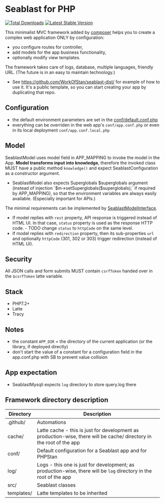 # Seablast for PHP
[![Total Downloads](https://img.shields.io/packagist/dt/seablast/seablast.svg)](https://packagist.org/packages/seablast/seablast)
[![Latest Stable Version](https://img.shields.io/packagist/v/seablast/seablast.svg)](https://packagist.org/packages/seablast/seablast)

This minimalist MVC framework added by [composer](https://getcomposer.org/) helps you to create a complex web application ONLY by configuration: 
- you configure routes for controller,
- add models for the app business functionality,
- optionally modify view templates.

The framework takes care of logs, database, multiple languages, friendly URL.
(The future is in an easy to maintain technology.)

- See <https://github.com/WorkOfStan/seablast-dist/> for example of how to use it. It's a public template, so you can start creating your app by duplicating that repo.

## Configuration
- the default environment parameters are set in the [conf/default.conf.php](conf/default.conf.php)
- everything can be overriden in the web app's `conf/app.conf.php` or even in its local deployment `conf/app.conf.local.php`

## Model
SeablastModel uses model field in APP_MAPPING to invoke the model in the App.
**Model transforms input into knowledge**, therefore the invoked class MUST have a public method `knowledge()` and expect SeablastConfiguration as a constructor argument.
- SeablastModel also expects Superglobals $superglobals argument (instead of injection `$m->setSuperglobals($superglobals);` if required by APP_MAPPING), so that the environment variables are always easily available. (Especially important for APIs.)

The minimal requirements can be implemented by [SeablastModelInterface](src/SeablastModelInterface.php).

- If model replies with `rest` property, API response is triggered instead of HTML UI. In that case, `status` property is used as the response HTTP code. - TODO change `status` to `httpCode` on the same level.
- If model replies with `redirection` property, then its sub-properties `url` and optionally `httpCode` (301, 302 or 303) trigger redirection (instead of HTML UI).

## Security
All JSON calls and form submits MUST contain `csrfToken` handed over in the `$csrfToken` latte variable.

## Stack
- PHP7.2+
- Latte
- Tracy

## Notes
- the constant `APP_DIR` = the directory of the current application (or the library, if deployed directly)
- don't start the value of a constant for a configuration field in the app.conf.php with SB to prevent value collision

## App expectation
- SeablastMysqli expects `log` directory to store query.log there

## Framework directory description
| Directory | Description |
|-----|------|
| .github/ | Automations |
| cache/ | Latte cache - this is just for development as production-wise, there will be cache/ directory in the root of the app |
| conf/ | Default configuration for a Seablast app and for PHPStan |
| log/ | Logs - this one is just for development; as production-wise, there will be `log` directory in the root of the app |
| src/ | Seablast classes |
| templates/ | Latte templates to be inherited |
